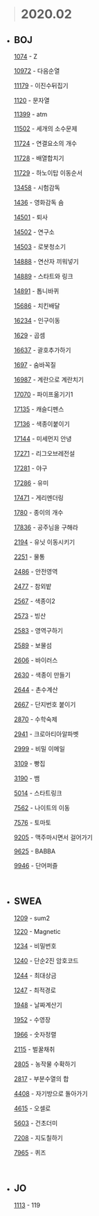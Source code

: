 > # **2020.02**

- ## BOJ

  [1074](/Algorithm/2020_02/baekjoon/BJ_1074_Z.md) - Z

  [10972](/Algorithm/2020_02/baekjoon/BJ_10972_다음순열.md) - 다음순열

  [11179](/Algorithm/2020_02/baekjoon/BJ_11179_이진수뒤집기.md) - 이진수뒤집기

  [1120](/Algorithm/2020_02/baekjoon/BJ_1120_문자열.md) - 문자열

  [11399](/Algorithm/2020_02/baekjoon/BJ_11399_atm.md) - atm

  [11502](/Algorithm/2020_02/baekjoon/BJ_11502_세개의소수문제.md) - 세개의 소수문제

  [11724](/Algorithm/2020_02/baekjoon/BJ_11724_연결요소의개수.md) - 연결요소의 개수

  [11728](/Algorithm/2020_02/baekjoon/BJ_11728_배열합치기.md) - 배열합치기

  [11729](/Algorithm/2020_02/baekjoon/BJ_11729_하노이탑이동순서.md) - 하노이탑 이동순서

  [13458](/Algorithm/2020_02/baekjoon/BJ_13458_시험감독.md) - 시험감독

  [1436](/Algorithm/2020_02/baekjoon/BJ_1436_영화감독숌.md) - 영화감독 숌

  [14501](/Algorithm/2020_02/baekjoon/BJ_14501_퇴사.md) - 퇴사

  [14502](/Algorithm/2020_02/baekjoon/BJ_14502_연구소.md) - 연구소

  [14503](/Algorithm/2020_02/baekjoon/BJ_14503_로봇청소기.md) - 로봇청소기

  [14888](/Algorithm/2020_02/baekjoon/BJ_14888_연산자끼워넣기.md) - 연산자 끼워넣기

  [14889](/Algorithm/2020_02/baekjoon/BJ_14889_스타트와링크.md) - 스타트와 링크

  [14891](/Algorithm/2020_02/baekjoon/BJ_14891_톱니바퀴.md) - 톱니바퀴

  [15686](/Algorithm/2020_02/baekjoon/BJ_15686_치킨배달.md) - 치킨배달

  [16234](/Algorithm/2020_02/baekjoon/BJ_16234_인구이동.md) - 인구이동

  [1629](/Algorithm/2020_02/baekjoon/BJ_1629_곱셈.md) - 곱셈

  [16637](/Algorithm/2020_02/baekjoon/BJ_16637_괄호추가하기.md) - 괄호추가하기

  [1697](/Algorithm/2020_02/baekjoon/BJ_1697_숨바꼭질.md) - 숨바꼭질

  [16987](/Algorithm/2020_02/baekjoon/BJ_16987_계란으로계란치기.md) - 계란으로 계란치기

  [17070](/Algorithm/2020_02/baekjoon/BJ_17070_파이프옮기기1.md) - 파이프옮기기1

  [17135](/Algorithm/2020_02/baekjoon/BJ_17135_캐슬디펜스.md) - 캐슬디펜스

  [17136](/Algorithm/2020_02/baekjoon/BJ_17136_색종이붙이기.md) - 색종이붙이기

  [17144](/Algorithm/2020_02/baekjoon/BJ_17144_미세먼지안녕.md) - 미세먼지 안녕

  [17271](/Algorithm/2020_02/baekjoon/BJ_17271_리그오브레전설.md) - 리그오브레전설

  [17281](/Algorithm/2020_02/baekjoon/BJ_17281_야구.md) - 야구

  [17286](/Algorithm/2020_02/baekjoon/BJ_17286_유미.md) - 유미

  [17471](/Algorithm/2020_02/baekjoon/BJ_17471_게리멘더링.md) - 게리멘더링

  [1780](/Algorithm/2020_02/baekjoon/BJ_1780_종이의개수.md) - 종이의 개수

  [17836](/Algorithm/2020_02/baekjoon/BJ_17836_공주님을구해라.md) - 공주님을 구해라

  [2194](/Algorithm/2020_02/baekjoon/BJ_2194_유닛이동시키기.md) - 유닛 이동시키기

  [2251](/Algorithm/2020_02/baekjoon/BJ_2251_물통.md) - 물통

  [2486](/Algorithm/2020_02/baekjoon/BJ_2486_안전영역.md) - 안전영역

  [2477](/Algorithm/2020_02/baekjoon/BJ_2477_참외밭.md) - 참외밭

  [2567](/Algorithm/2020_02/baekjoon/BJ_2567_색종이2.md) - 색종이2

  [2573](/Algorithm/2020_02/baekjoon/BJ_2573_빙산.md) - 빙산

  [2583](/Algorithm/2020_02/baekjoon/BJ_2583_영역구하기.md) - 영역구하기

  [2589](/Algorithm/2020_02/baekjoon/BJ_2589_보물섬.md) - 보물섬

  [2606](/Algorithm/2020_02/baekjoon/BJ_2606_바이러스.md) - 바이러스

  [2630](/Algorithm/2020_02/baekjoon/BJ_2630_색종이만들기.md) - 색종이 만들기

  [2644](/Algorithm/2020_02/baekjoon/BJ_2644_촌수계산.md) - 촌수계산

  [2667](/Algorithm/2020_02/baekjoon/BJ_2667_단지번호붙이기.md) - 단지번호 붙이기

  [2870](/Algorithm/2020_02/baekjoon/BJ_2870_수학숙제.md) - 수학숙제

  [2941](/Algorithm/2020_02/baekjoon/BJ_2941_크로아티아알파벳.md) - 크로아티아알파벳

  [2999](/Algorithm/2020_02/baekjoon/BJ_2999_비밀이메일.md) - 비밀 이메일

  [3109](/Algorithm/2020_02/baekjoon/BJ_3109_빵집.md) - 빵집

  [3190](/Algorithm/2020_02/baekjoon/BJ_3190_뱀.md) - 뱀

  [5014](/Algorithm/2020_02/baekjoon/BJ_5104_스타트링크.md) - 스타트링크

  [7562](/Algorithm/2020_02/baekjoon/BJ_7562_나이트의이동.md) - 나이트의 이동

  [7576](/Algorithm/2020_02/baekjoon/BJ_7576_토마토.md) - 토마토

  [9205](/Algorithm/2020_02/baekjoon/BJ_9205_맥주마시면서걸어가기.md) - 맥주마시면서 걸어가기

  [9625](/Algorithm/2020_02/baekjoon/BJ_9625_BABBA.md) - BABBA

  [9946](/Algorithm/2020_02/baekjoon/BJ_9946_단어퍼즐.md) - 단어퍼즐

  <br>

- ## SWEA

  [1209](/Algorithm/2020_02/swea/SWEA_1209_sum2.md) - sum2

  [1220](/Algorithm/2020_02/swea/SWEA_1220_Magnetic.md) - Magnetic

  [1234](/Algorithm/2020_02/swea/SWEA_1234_비밀번호.md) - 비밀번호

  [1240](/Algorithm/2020_02/swea/SWEA_1240_단순2진암호코드.md) - 단순2진 암호코드

  [1244](/Algorithm/2020_02/swea/SWEA_1244_최대상금.md) - 최대상금

  [1247](/Algorithm/2020_02/swea/SWEA_1247_최적경로.md) - 최적경로

  [1948](/Algorithm/2020_02/swea/SWEA_1948_날짜계산기.md) - 날짜계산기

  [1952](/Algorithm/2020_02/swea/SWEA_1952_수영장.md) - 수영장

  [1966](/Algorithm/2020_02/swea/SWEA_1966_숫자정렬.md) - 숫자정렬

  [2115](/Algorithm/2020_02/swea/SWEA_2115_벌꿀채취.md) - 벌꿀채취

  [2805](/Algorithm/2020_02/swea/SWEA_2805_농작물수확하기.md) - 농작물 수확하기

  [2817](/Algorithm/2020_02/swea/SWEA_2817_부분수열의합.md) - 부분수열의 합

  [4408](/Algorithm/2020_02/swea/SWEA_4408_자기방으로돌아가기.md) - 자기방으로 돌아가기

  [4615](/Algorithm/2020_02/swea/SWEA_4615_오셀로.md) - 오셀로

  [5603](/Algorithm/2020_02/swea/SWEA_5603_건초더미.md) - 건초더미

  [7208](/Algorithm/2020_02/swea/SWEA_7208_지도칠하기.md) - 지도칠하기

  [7965](/Algorithm/2020_02/swea/SWEA_7965_퀴즈.md) - 퀴즈

  <br>

- ## JO
  [1113](/Algorithm/2020_02/jo/JO_1113_119.md) - 119
